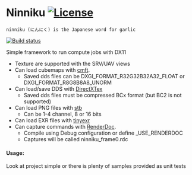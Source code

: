 ﻿# Ninniku [![License](https://img.shields.io/badge/license-MIT-blue.svg)](https://github.com/kittikun/takoyaki/blob/master/LICENSE)

```ninniku (にんにく) is the Japanese word for garlic```

[![Build status](https://ci.appveyor.com/api/projects/status/9wne2qsbsihhxnxd/branch/develop?svg=true)](https://ci.appveyor.com/project/kittikun/ninniku/branch/develop)

Simple framework to run compute jobs with DX11
- Texture are supported with the SRV/UAV views
- Can load cubemaps with [cmft](https://github.com/dariomanesku/cmft).
  * Saved dds files can be DXGI_FORMAT_R32G32B32A32_FLOAT or DXGI_FORMAT_R8G8B8A8_UNORM
- Can load/save DDS with [DirectXTex](https://github.com/Microsoft/DirectXTex)
  * Saved dds files must be compressed BCx format (but BC2 is not supported)
- Can load PNG files with [stb](https://github.com/nothings/stb)
  * Can be 1-4 channel, 8 or 16 bits
- Can load EXR files with [tinyexr](https://github.com/syoyo/tinyexr)
- Can capture commands with [RenderDoc](https://renderdoc.org/).
  * Compile using Debug configuration or define _USE_RENDERDOC
  * Captures will be called ninniku_frame0.rdc

#### Usage:
Look at project simple or there is plenty of samples provided as unit tests